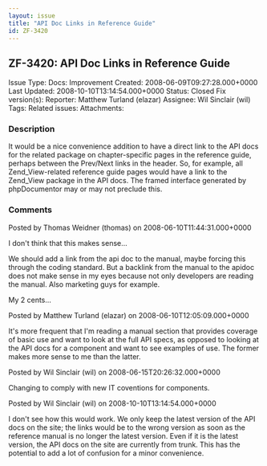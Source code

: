 ```yaml
---
layout: issue
title: "API Doc Links in Reference Guide"
id: ZF-3420
---
```


ZF-3420: API Doc Links in Reference Guide
-----------------------------------------

 Issue Type: Docs: Improvement Created: 2008-06-09T09:27:28.000+0000 Last Updated: 2008-10-10T13:14:54.000+0000 Status: Closed Fix version(s): 
 Reporter:  Matthew Turland (elazar)  Assignee:  Wil Sinclair (wil)  Tags: 
 Related issues: 
 Attachments: 
### Description

It would be a nice convenience addition to have a direct link to the API docs for the related package on chapter-specific pages in the reference guide, perhaps between the Prev/Next links in the header. So, for example, all Zend\_View-related reference guide pages would have a link to the Zend\_View package in the API docs. The framed interface generated by phpDocumentor may or may not preclude this.

 

 

### Comments

Posted by Thomas Weidner (thomas) on 2008-06-10T11:44:31.000+0000

I don't think that this makes sense...

We should add a link from the api doc to the manual, maybe forcing this through the coding standard. But a backlink from the manual to the apidoc does not make sense in my eyes because not only developers are reading the manual. Also marketing guys for example.

My 2 cents...

 

 

Posted by Matthew Turland (elazar) on 2008-06-10T12:05:09.000+0000

It's more frequent that I'm reading a manual section that provides coverage of basic use and want to look at the full API specs, as opposed to looking at the API docs for a component and want to see examples of use. The former makes more sense to me than the latter.

 

 

Posted by Wil Sinclair (wil) on 2008-06-15T20:26:32.000+0000

Changing to comply with new IT coventions for components.

 

 

Posted by Wil Sinclair (wil) on 2008-10-10T13:14:54.000+0000

I don't see how this would work. We only keep the latest version of the API docs on the site; the links would be to the wrong version as soon as the reference manual is no longer the latest version. Even if it is the latest version, the API docs on the site are currently from trunk. This has the potential to add a lot of confusion for a minor convenience.

 

 